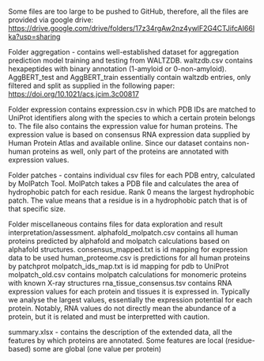 Some files are too large to be pushed to GitHub, therefore, all the files are provided via google drive: https://drive.google.com/drive/folders/17z34rgAw2nz4ywlF2G4CTJifcAI66lka?usp=sharing

Folder aggregation - contains well-established dataset for aggregation prediction model training and testing from WALTZDB. 
waltzdb.csv contains hexapeptides with binary annotation (1-amyloid or 0-non-amyloid). AggBERT_test and AggBERT_train essentially contain waltzdb entries, only filtered and split as supplied in the following paper: https://doi.org/10.1021/acs.jcim.3c00817 

Folder expression contains expression.csv in which PDB IDs are matched to UniProt identifiers along with the species to which a certain protein belongs to. The file also contains the expression value for human proteins. The expression value is based on consensus RNA expression data supplied by Human Protein Atlas and available online. Since our dataset contains non-human proteins as well, only part of the proteins are annotated with expression values.

Folder patches - contains individual csv files for each PDB entry, calculated by MolPatch Tool. MolPatch takes a PDB file and calculates the area of hydrophobic patch for each residue. Rank 0 means the largest hydrophobic patch. The value means that a residue is in a hydrophobic patch that is of that specific size.

Folder miscellaneous contains files for data exploration and result interpretation/assessment. 
alphafold_molpatch.csv contains all human proteins predicted by alphafold and molpatch calculations based on alphafold structures.
consensus_mapped.txt is id mapping for expression data to be used
human_proteome.csv is predictions for all human proteins by patchprot
molpatch_ids_map.txt is id mapping for pdb to UniProt
molpatch_old.csv contains molpatch calculations for monomeric proteins with known X-ray structures
rna_tissue_consensus.tsv contains RNA expression values for each protein and tissues it is expressed in. Typically we analyse the largest values, essentially the expression potential for each protein. Notably, RNA values do not directly mean the abundance of a protein, but it is related and must be interpretted with caution.

summary.xlsx - contains the description of the extended data, all the features by which proteins are annotated. Some features are local (residue-based) some are global (one value per protein)